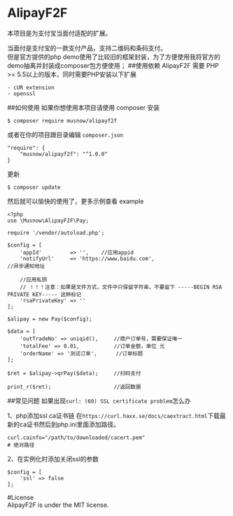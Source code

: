 # AlipayF2F
本项目是为支付宝当面付适配的扩展。

当面付是支付宝的一款支付产品，支持二维码和条码支付。   
但是官方提供的php demo使用了比较旧的框架封装，为了方便使用我将官方的demo抽离并封装成composer包方便使用；
##使用依赖
AlipayF2F 需要 PHP >= 5.5以上的版本，同时需要PHP安装以下扩展
```$xslt
- cUR extension
- openssl
```
##如何使用
如果你想使用本项目请使用 composer 安装

```$xslt
$ composer require musnow/alipayf2f
```
或者在你的项目跟目录编辑 ```composer.json```
```$xslt
"require": {
    "musnow/alipayf2f": "^1.0.0"
}
```
更新
```$xslt
$ composer update
```
然后就可以愉快的使用了，更多示例查看 example
```$xslt
<?php
use \Musnow\AlipayF2F\Pay;

require '/vendor/autoload.php';

$config = [
    'appId'         => '',    //应用appid
    'notifyUrl'     => 'https://www.baidu.com',                      //异步通知地址

    //应用私钥
    // ！！！注意：如果是文件方式，文件中只保留字符串，不要留下 -----BEGIN RSA PRIVATE KEY----- 这种标记
    'rsaPrivateKey' => ''
];

$alipay = new Pay($config);

$data = [
    'outTradeNo' => uniqid(),     //商户订单号，需要保证唯一
    'totalFee' => 0.01,           //订单金额，单位 元
    'orderName' => '测试订单',      //订单标题
];

$ret = $alipay->qrPay($data);     //扫码支付

print_r($ret);                    //返回数据
```
##常见问题
如果出现```curl: (60) SSL certificate problem```怎么办

1、php添加ssl ca证书链
在```https://curl.haxx.se/docs/caextract.html```下载最新的ca证书然后到php.ini里面添加路径。
```$xslt
curl.cainfo="/path/to/downloaded/cacert.pem"
# 绝对路径
```
2、在实例化时添加关闭ssl的参数
```$xslt
$config = [
    'ssl' => false
];
```

#License  
AlipayF2F is under the MIT license.
